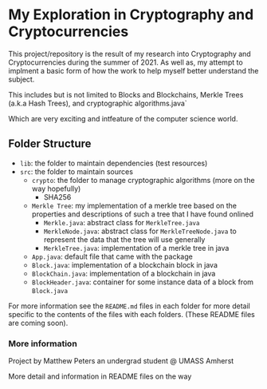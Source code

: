 # My Exploration in Cryptography and Cryptocurrencies

This project/repository is the result of my research into Cryptography and Cryptocurrencies during the summer of 2021. As well as, my attempt to implment a basic form of how the work to help myself better understand the subject.

This includes but is not limited to Blocks and Blockchains, Merkle Trees (a.k.a Hash Trees), and cryptographic algorithms.java`

Which are very exciting and intfeature of the computer science world.

## Folder Structure

- `lib`: the folder to maintain dependencies (test resources)
- `src`: the folder to maintain sources
  - `crypto`: the folder to manage cryptographic algorithms (more on the way hopefully)
    - SHA256
  - `Merkle Tree`: my implementation of a merkle tree based on the properties and descriptions of such a tree that I have found onlined
    - `Merkle.java`: abstract class for `MerkleTree.java`
    - `MerkleNode.java`: abstract class for `MerkleTreeNode.java` to represent the data that the tree will use generally
    - `MerkleTree.java`: implementation of a merkle tree in java
  - `App.java`: default file that came with the package
  - `Block.java`: implementation of a blockchain block in java
  - `BlockChain.java`: implementation of a blockchain in java
  - `BlockHeader.java`: container for some instance data of a block from `Block.java`

For more information see the `README.md` files in each folder for more detail specific to the contents of the files with each folders. (These README files are coming soon).

### More information

Project by Matthew Peters an undergrad student @ UMASS Amherst

More detail and information in README files on the way
